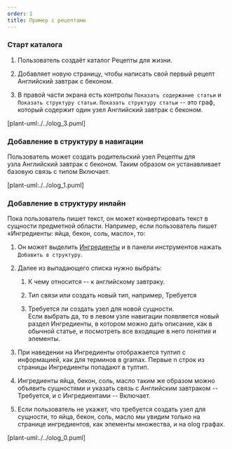 ```yaml
---
order: 1
title: Пример с рецептами
---
```


### Старт каталога

1. Пользователь создаёт каталог Рецепты для жизни.

2. Добавляет новую страницу, чтобы написать свой первый рецепт Английский завтрак с беконом.

3. В правой части экрана есть контролы `Показать содержание статьи` и `Показать структуру статьи`. `Показать структуру статьи` -- это граф, который содержит один узел Английский завтрак с беконом.

[plant-uml:./../olog_3.puml]

### Добавление в структуру в навигации

Пользователь может создать родительский узел Рецепты для узла Английский завтрак с беконом. Таким образом он устанавливает базовую связь с типом Включает.

[plant-uml:./../olog_1.puml]

### Добавление в структуру инлайн

Пока пользователь пишет текст, он может конвертировать текст в сущности предметной области. Например, если пользователь пишет «Ингредиенты: яйца, бекон, соль, масло», то:

1. Он может выделить [Ингредиенты]() и в панели инструментов нажать `Добавить в структуру`.

2. Далее из выпадающего списка нужно выбрать:

   1. К чему относится -- к английскому завтраку.

   2. Тип связи или создать новый тип, например,  Требуется

   3. Требуется ли создать узел для новой сущности.\
      Если выбрать да, то в левом узле навигации появляется новый раздел Ингредиенты, в котором можно дать описание, как в обычной статье, и посмотреть все входящие в него понятия и элементы.

3. При наведении на Ингредиенты отображается тултип с информацией, как для терминов  в gramax. Первые n строк из страницы Ингредиенты попадают в тултип.

4. Ингредиенты яйца, бекон, соль, масло таким же образом можно объявить сущностями и указать связь с Английским завтраком -- Требуется, и с Ингредиентами -- Включает.

5. Если пользователь не укажет, что требуется создать узел для сущности, то яйца, бекон, соль, масло мы увидим только на странице ингредиентов, как элементы множества, и на olog графах.

[plant-uml:./../olog_0.puml]